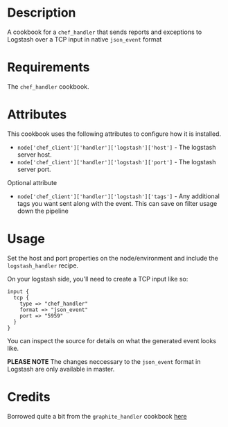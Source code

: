 Description
===========

A cookbook for a `chef_handler` that sends reports and exceptions to Logstash over a TCP input in native `json_event` format

Requirements
============

The `chef_handler` cookbook.

Attributes
==========

This cookbook uses the following attributes to configure how it is installed.

* `node['chef_client']['handler']['logstash']['host']` - The logstash server host.
* `node['chef_client']['handler']['logstash']['port']` - The logstash server port.

Optional attribute

* `node['chef_client']['handler']['logstash']['tags']` - Any additional tags you want sent along with the event. This can save on filter usage down the pipeline

Usage
=====

Set the host and port properties on the node/environment and include the `logstash_handler` recipe.

On your logstash side, you'll need to create a TCP input like so:

```
input {
  tcp {
    type => "chef_handler"
    format => "json_event"
    port => "5959"
  }
}
```

You can inspect the source for details on what the generated event looks like.

**PLEASE NOTE**
The changes neccessary to the `json_event` format in Logstash are only available in master.

Credits
=======

Borrowed quite a bit from the `graphite_handler` cookbook [here](https://github.com/realityforge-cookbooks/graphite_handler)
